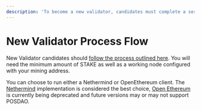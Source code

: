 ```yaml
---
description: 'To become a new validator, candidates must complete a series of steps.'
---
```


# New Validator Process Flow

New Validator candidates should [follow the process outlined here](../../for-stakers/staking-protocol/become-a-candidate-validator.md). You will need the minimum amount of STAKE as well as a working node configured with your mining address.

You can choose to run either a Nethermind or OpenEthereum client. The [Nethermind](nethermind-node-setup.md) implementation is considered the best choice, [Open Ethereum ](../../for-developers/install-xdai-client/parity.md)is currently being deprecated and future versions may or may not support POSDAO.

